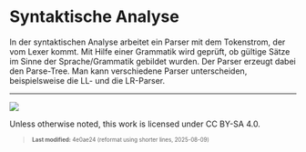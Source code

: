 # Syntaktische Analyse

In der syntaktischen Analyse arbeitet ein Parser mit dem Tokenstrom, der
vom Lexer kommt. Mit Hilfe einer Grammatik wird geprüft, ob gültige
Sätze im Sinne der Sprache/Grammatik gebildet wurden. Der Parser erzeugt
dabei den Parse-Tree. Man kann verschiedene Parser unterscheiden,
beispielsweise die LL- und die LR-Parser.

------------------------------------------------------------------------

<div>

![](https://licensebuttons.net/l/by-sa/4.0/88x31.png)

</div>

Unless otherwise noted, this work is licensed under CC BY-SA 4.0.

<blockquote><p><sup><sub><strong>Last modified:</strong> 4e0ae24 (reformat using shorter lines, 2025-08-09)<br></sub></sup></p></blockquote>
